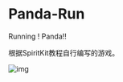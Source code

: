 # Panda-Run

Running ! Panda!!

根据SpiritKit教程自行编写的游戏。

![img](http://image17-c.poco.cn/mypoco/myphoto/20160308/17/17823283120160308170127027_640.jpg?1136x640_130)
